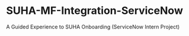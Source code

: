 # SUHA-MF-Integration-ServiceNow
A Guided Experience to SUHA Onboarding (ServiceNow Intern Project)
